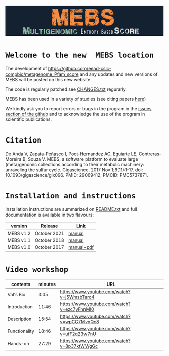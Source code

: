 ![MEBS](./images/MEBS.png) 

# `Welcome to the new  MEBS location`

The development of  https://github.com/eead-csic-compbio/metagenome_Pfam_score   and any updates and new versions of MEBS will be posted on this new website.

The code is regularly patched see [CHANGES.txt](./CHANGES.txt) regurarly. 

MEBS has been used in a variety of studies (see citing papers [here](https://scholar.google.com/scholar?oi=bibs&hl=en&cites=4642441397530015315))

We kindly ask you to report errors or bugs in the program in the [issues section of the github](https://github.com/valdeanda/mebs/issues) and to acknowledge the use of the program in scientific publications.

# `Citation`

De Anda V, Zapata-Peñasco I, Poot-Hernandez AC, Eguiarte LE, Contreras-Moreira B, Souza V. MEBS, a software platform to evaluate large (meta)genomic collections according to their metabolic machinery: unraveling the sulfur cycle. Gigascience. 2017 Nov 1;6(11):1-17. doi: 10.1093/gigascience/gix096. PMID: 29069412; PMCID: PMC5737871.

# `Installation and instructions`

Installation instructions are summarized on [README.txt](./README.txt) and full documentation is available in two        flavours:

 |version|Release|Link|
 |-------|-------|----|
 |MEBS v1.2|October 2021|[manual](https://valdeanda.github.io/mebs/README-1.html)|
 |MEBS v1.1|October 2018|[manual](http://eead-csic-compbio.github.io/metagenome_Pfam_score/READMEv1.html)|
 |MEBS v1.0|October 2017|[manual-pdf](https://github.com/eead-csic-compbio/metagenome_Pfam_score/blob/master/manual.v1.pdf/)|

# `Video workshop`

|contents|minutes|URL|
|--------|--------|---|
|Val's Bio|3:05|https://www.youtube.com/watch?v=j5WmsbTaro4|
|Introduction|11:46|https://www.youtube.com/watch?v=ezc7yFnnMI0|
|Description|15:54|https://www.youtube.com/watch?v=wpCG7MvqQc8|
|Functionality|18:46|https://www.youtube.com/watch?v=ufF2q23w7nU|
|Hands-on|27:29|https://www.youtube.com/watch?v=8p37ktWWgGc|
